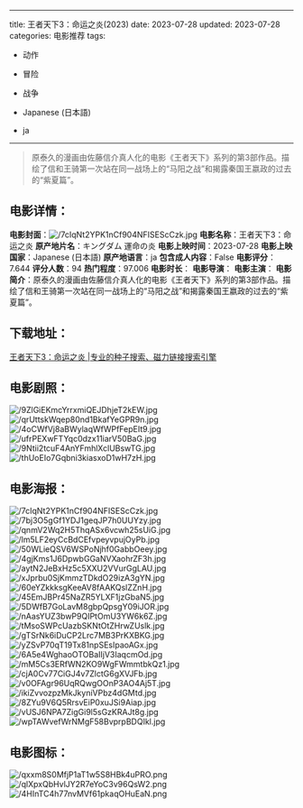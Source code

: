 
---
title: 王者天下3：命运之炎(2023)
date: 2023-07-28
updated: 2023-07-28
categories: 电影推荐
tags:
- 动作
- 冒险
- 战争

- Japanese (日本語)
- ja
---


> 原泰久的漫画由佐藤信介真人化的电影《王者天下》系列的第3部作品。描绘了信和王骑第一次站在同一战场上的“马阳之战”和揭露秦国王嬴政的过去的“紫夏篇”。

## **电影详情**：

**电影封面**：<img src="https://image.tmdb.org/t/p/w200/7cIqNt2YPK1nCf904NFISEScCzk.jpg" alt="/7cIqNt2YPK1nCf904NFISEScCzk.jpg" title="/7cIqNt2YPK1nCf904NFISEScCzk.jpg">
**电影名称**：王者天下3：命运之炎
**原产地片名**：キングダム 運命の炎
**电影上映时间**：2023-07-28
**电影上映国家**：Japanese (日本語)
**原产地语言**：ja
**包含成人内容**：False
**电影评分**：7.644
**评分人数**：94
**热门程度**：97.006
**电影时长**：
**电影导演**：
**电影主演**：
**电影简介**：原泰久的漫画由佐藤信介真人化的电影《王者天下》系列的第3部作品。描绘了信和王骑第一次站在同一战场上的“马阳之战”和揭露秦国王嬴政的过去的“紫夏篇”。

## **下载地址**：
[王者天下3：命运之炎 |专业的种子搜索、磁力链接搜索引擎](https://movie.amd794.com:2083/?search=%E3%82%AD%E3%83%B3%E3%82%B0%E3%83%80%E3%83%A0%20%E9%81%8B%E5%91%BD%E3%81%AE%E7%82%8E&ordering=&mode=match_phrase&page_size=10&page=1)
 

## **电影剧照**：
<img src="https://image.tmdb.org/t/p/original/9ZlGiEKmcYrrxmiQEJDhjeT2kEW.jpg" alt="/9ZlGiEKmcYrrxmiQEJDhjeT2kEW.jpg" title="/9ZlGiEKmcYrrxmiQEJDhjeT2kEW.jpg"><img src="https://image.tmdb.org/t/p/original/qrUttskWqep80nd1BkafYeGPR9n.jpg" alt="/qrUttskWqep80nd1BkafYeGPR9n.jpg" title="/qrUttskWqep80nd1BkafYeGPR9n.jpg"><img src="https://image.tmdb.org/t/p/original/4oCWfVj8aBWylaqWfWPfFepEIt9.jpg" alt="/4oCWfVj8aBWylaqWfWPfFepEIt9.jpg" title="/4oCWfVj8aBWylaqWfWPfFepEIt9.jpg"><img src="https://image.tmdb.org/t/p/original/ufrPEXwFTYqc0dzx11iarV50BaG.jpg" alt="/ufrPEXwFTYqc0dzx11iarV50BaG.jpg" title="/ufrPEXwFTYqc0dzx11iarV50BaG.jpg"><img src="https://image.tmdb.org/t/p/original/9Ntii2tcuF4AnYFmhlXclUBswTG.jpg" alt="/9Ntii2tcuF4AnYFmhlXclUBswTG.jpg" title="/9Ntii2tcuF4AnYFmhlXclUBswTG.jpg"><img src="https://image.tmdb.org/t/p/original/thUoEIo7Gqbni3kiasxoD1wH7zH.jpg" alt="/thUoEIo7Gqbni3kiasxoD1wH7zH.jpg" title="/thUoEIo7Gqbni3kiasxoD1wH7zH.jpg">

## **电影海报**：
<img src="https://image.tmdb.org/t/p/original/7cIqNt2YPK1nCf904NFISEScCzk.jpg" alt="/7cIqNt2YPK1nCf904NFISEScCzk.jpg" title="/7cIqNt2YPK1nCf904NFISEScCzk.jpg"><img src="https://image.tmdb.org/t/p/original/7bj3O5gGf1YDJ1geqJP7h0UUYzy.jpg" alt="/7bj3O5gGf1YDJ1geqJP7h0UUYzy.jpg" title="/7bj3O5gGf1YDJ1geqJP7h0UUYzy.jpg"><img src="https://image.tmdb.org/t/p/original/qnmV2Wq2H5ThqASx6vcwh25sUiG.jpg" alt="/qnmV2Wq2H5ThqASx6vcwh25sUiG.jpg" title="/qnmV2Wq2H5ThqASx6vcwh25sUiG.jpg"><img src="https://image.tmdb.org/t/p/original/lm5LF2eyCcBdCEfvpeyvpujOyPb.jpg" alt="/lm5LF2eyCcBdCEfvpeyvpujOyPb.jpg" title="/lm5LF2eyCcBdCEfvpeyvpujOyPb.jpg"><img src="https://image.tmdb.org/t/p/original/50WLieQSV6WSPoNjhf0GabbOeey.jpg" alt="/50WLieQSV6WSPoNjhf0GabbOeey.jpg" title="/50WLieQSV6WSPoNjhf0GabbOeey.jpg"><img src="https://image.tmdb.org/t/p/original/4gjKms1J6DpwbGGaNVXaohrZF3h.jpg" alt="/4gjKms1J6DpwbGGaNVXaohrZF3h.jpg" title="/4gjKms1J6DpwbGGaNVXaohrZF3h.jpg"><img src="https://image.tmdb.org/t/p/original/aytN2JeBxHz5c5XXU2VVurGgLAU.jpg" alt="/aytN2JeBxHz5c5XXU2VVurGgLAU.jpg" title="/aytN2JeBxHz5c5XXU2VVurGgLAU.jpg"><img src="https://image.tmdb.org/t/p/original/xJprbu0SjKmmzTDkdO29izA3gYN.jpg" alt="/xJprbu0SjKmmzTDkdO29izA3gYN.jpg" title="/xJprbu0SjKmmzTDkdO29izA3gYN.jpg"><img src="https://image.tmdb.org/t/p/original/60eYZkkksgKeeAV8fAAKQslZZnH.jpg" alt="/60eYZkkksgKeeAV8fAAKQslZZnH.jpg" title="/60eYZkkksgKeeAV8fAAKQslZZnH.jpg"><img src="https://image.tmdb.org/t/p/original/45EmJBPr45NaZR5YLXF1jzGbaN5.jpg" alt="/45EmJBPr45NaZR5YLXF1jzGbaN5.jpg" title="/45EmJBPr45NaZR5YLXF1jzGbaN5.jpg"><img src="https://image.tmdb.org/t/p/original/5DWfB7GoLavM8gbpQpsgY09iJOR.jpg" alt="/5DWfB7GoLavM8gbpQpsgY09iJOR.jpg" title="/5DWfB7GoLavM8gbpQpsgY09iJOR.jpg"><img src="https://image.tmdb.org/t/p/original/nAasYUZ3bwP9QIPtOmU3YW6k6Z.jpg" alt="/nAasYUZ3bwP9QIPtOmU3YW6k6Z.jpg" title="/nAasYUZ3bwP9QIPtOmU3YW6k6Z.jpg"><img src="https://image.tmdb.org/t/p/original/tMsoSWPcUazbSKNtOtZHrwZUslk.jpg" alt="/tMsoSWPcUazbSKNtOtZHrwZUslk.jpg" title="/tMsoSWPcUazbSKNtOtZHrwZUslk.jpg"><img src="https://image.tmdb.org/t/p/original/gTSrNk6iDuCP2Lrc7MB3PrKXBKG.jpg" alt="/gTSrNk6iDuCP2Lrc7MB3PrKXBKG.jpg" title="/gTSrNk6iDuCP2Lrc7MB3PrKXBKG.jpg"><img src="https://image.tmdb.org/t/p/original/yZSvP70qT19Tx81npSEsIpaoAGx.jpg" alt="/yZSvP70qT19Tx81npSEsIpaoAGx.jpg" title="/yZSvP70qT19Tx81npSEsIpaoAGx.jpg"><img src="https://image.tmdb.org/t/p/original/6A5e4WghaoOTOBaIIjV3IaqcmOd.jpg" alt="/6A5e4WghaoOTOBaIIjV3IaqcmOd.jpg" title="/6A5e4WghaoOTOBaIIjV3IaqcmOd.jpg"><img src="https://image.tmdb.org/t/p/original/mM5Cs3ERfWN2KO9WgFWmmtbkQz1.jpg" alt="/mM5Cs3ERfWN2KO9WgFWmmtbkQz1.jpg" title="/mM5Cs3ERfWN2KO9WgFWmmtbkQz1.jpg"><img src="https://image.tmdb.org/t/p/original/cjA0Cv77CiGJ4v7ZlctG6gXVJFb.jpg" alt="/cjA0Cv77CiGJ4v7ZlctG6gXVJFb.jpg" title="/cjA0Cv77CiGJ4v7ZlctG6gXVJFb.jpg"><img src="https://image.tmdb.org/t/p/original/v0OFAgr96UqRQwgOOnP3AO4Aj5T.jpg" alt="/v0OFAgr96UqRQwgOOnP3AO4Aj5T.jpg" title="/v0OFAgr96UqRQwgOOnP3AO4Aj5T.jpg"><img src="https://image.tmdb.org/t/p/original/ikiZvvozpzMkJkyniVPbz4dGMtd.jpg" alt="/ikiZvvozpzMkJkyniVPbz4dGMtd.jpg" title="/ikiZvvozpzMkJkyniVPbz4dGMtd.jpg"><img src="https://image.tmdb.org/t/p/original/8ZYu9V6Q5RrsvEiP0xuJSi9Aiap.jpg" alt="/8ZYu9V6Q5RrsvEiP0xuJSi9Aiap.jpg" title="/8ZYu9V6Q5RrsvEiP0xuJSi9Aiap.jpg"><img src="https://image.tmdb.org/t/p/original/vUSJ6NPA7ZigGi9l5sGzKRAJt8g.jpg" alt="/vUSJ6NPA7ZigGi9l5sGzKRAJt8g.jpg" title="/vUSJ6NPA7ZigGi9l5sGzKRAJt8g.jpg"><img src="https://image.tmdb.org/t/p/original/wpTAWvefWrNMgF58BvprpBDQIkl.jpg" alt="/wpTAWvefWrNMgF58BvprpBDQIkl.jpg" title="/wpTAWvefWrNMgF58BvprpBDQIkl.jpg">

## **电影图标**：
<img src="https://image.tmdb.org/t/p/original/qxxm8S0MfjP1aT1w5S8HBk4uPRO.png" alt="/qxxm8S0MfjP1aT1w5S8HBk4uPRO.png" title="/qxxm8S0MfjP1aT1w5S8HBk4uPRO.png"><img src="https://image.tmdb.org/t/p/original/qlXpxQbHvlJY2R7eYoC3v96QsW2.png" alt="/qlXpxQbHvlJY2R7eYoC3v96QsW2.png" title="/qlXpxQbHvlJY2R7eYoC3v96QsW2.png"><img src="https://image.tmdb.org/t/p/original/4HInTC4h77nvMVf61pkaqOHuEaN.png" alt="/4HInTC4h77nvMVf61pkaqOHuEaN.png" title="/4HInTC4h77nvMVf61pkaqOHuEaN.png">
